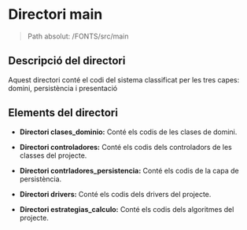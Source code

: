 # Directori main

> Path absolut: /FONTS/src/main

## Descripció del directori
Aquest directori conté el codi del sistema classificat per les tres capes: domini, persistència i presentació 

## Elements del directori

- **Directori clases_dominio:**
Conté els codis de les clases de domini.

- **Directori controladores:**
Conté els codis dels controladors de les classes del projecte.

- **Directori contrladores_persistencia:**
Conté els codis de la capa de persistència.

- **Directori drivers:**
Conté els codis dels drivers del projecte.

- **Directori estrategias_calculo:**
Conté els codis dels algoritmes del projecte.
